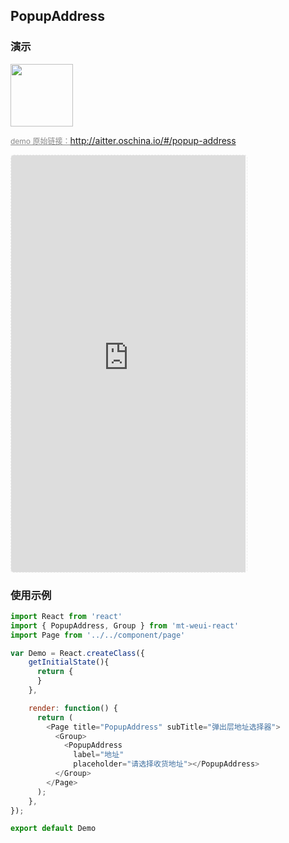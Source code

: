 ## PopupAddress

### 演示

<img width="100" src="http://qr.topscan.com/api.php?text=http://aitter.oschina.io/#/popup-address"/>

<a href="http://aitter.oschina.io/#/popup-address" target="_blank" style="font-size:12px;color:#888;">demo 原始链接：http://aitter.oschina.io/#/popup-address</a>

<div style="width:377px;height:667px;display:inline-block;border:1px dashed #ececec;border-radius:5px;overflow:hidden;">
  <iframe src="http://aitter.oschina.io/#/popup-address" width="375" height="667" border="0" frameborder="0"></iframe>
</div>


### 使用示例

``` javascript
import React from 'react'
import { PopupAddress, Group } from 'mt-weui-react'
import Page from '../../component/page'

var Demo = React.createClass({
    getInitialState(){
      return {
      }
    },

    render: function() {
      return (
        <Page title="PopupAddress" subTitle="弹出层地址选择器">
          <Group>
            <PopupAddress
              label="地址"
              placeholder="请选择收货地址"></PopupAddress>
          </Group>
        </Page>
      );
    },
});

export default Demo

```

